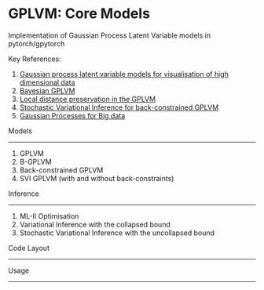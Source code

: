 # GPLVM: Core Models 

Implementation of Gaussian Process Latent Variable models in pytorch/gpytorch

Key References:

1) [Gaussian process latent variable models for visualisation of high dimensional data](https://papers.nips.cc/paper/2003/file/9657c1fffd38824e5ab0472e022e577e-Paper.pdf)
2) [Bayesian GPLVM](http://proceedings.mlr.press/v9/titsias10a/titsias10a.pdf)
3) [Local distance preservation in the GPLVM](https://dl.acm.org/doi/abs/10.1145/1143844.1143909?casa_token=xk93fApyEQoAAAAA%3AacOknmr9fwAp7G2neUwxlDZakjcPDQyq5bbvtYvlNxFAgDB46nFRCtcA5d3F_dPgIF3mgbc_2fI)
4) [Stochastic Variational Inference for back-constrained GPLVM](https://www.blackboxworkshop.org/pdf/gplvm_blackbox_final.pdf)
5) [Gaussian Processes for Big data](https://arxiv.org/abs/1309.6835)


Models 

-------------

1) GPLVM 
2) B-GPLVM
3) Back-constrained GPLVM
4) SVI GPLVM (with and without back-constraints)

Inference

-------------

1) ML-II Optimisation 
2) Variational Inference with the collapsed bound
3) Stochastic Variational Inference with the uncollapsed bound


Code Layout 

---------------


Usage

------------
